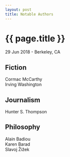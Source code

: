 ```yaml
---
layout: post
title: Notable Authors
---
```


{{ page.title }}
================

<p class="meta">29 Jun 2018 - Berkeley, CA</p>

## Fiction
Cormac McCarthy  
Irving Washington

## Journalism
Hunter S. Thompson

## Philosophy
Alain Badiou  
Karen Barad  
Slavoj Žižek